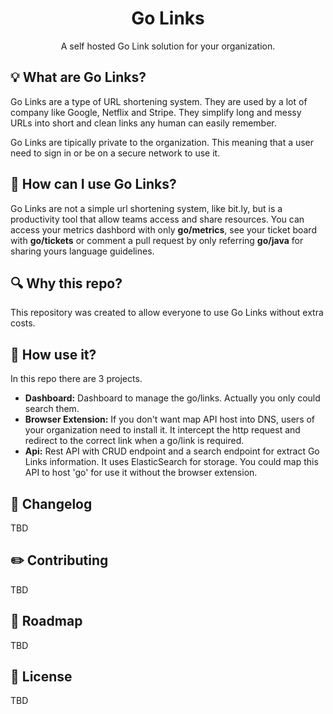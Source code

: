 <h1 align="center">Go Links</h1>
<p align="center">A self hosted Go Link solution for your organization.</p>

<!-- Build and deploy error/success -->

## :bulb: What are Go Links?
Go Links are a type of URL shortening system. They are used by a lot of company like Google, Netflix and Stripe. They simplify long and messy URLs into short and clean links any human can easily remember.

Go Links are tipically private to the organization. This meaning that a user need to sign in or be on a secure network to use it.

## :milky_way: How can I use Go Links?
Go Links are not a simple url shortening system, like bit.ly, but is a productivity tool that allow teams access and share resources.
You can access your metrics dashbord with only <b>go/metrics</b>, see your ticket board with <b>go/tickets</b> or comment a pull request by only referring <b>go/java</b> for sharing yours language guidelines.

## :mag: Why this repo? 
This repository was created to allow everyone to use Go Links without extra costs.

## :notebook_with_decorative_cover: How use it?
In this repo there are 3 projects.
- **Dashboard:** Dashboard to manage the go/links. Actually you only could search them.
- **Browser Extension:** If you don't want map API host into DNS, users of your organization need to install it. It intercept the http request and redirect to the correct link when a go/link is required.
- **Api:** Rest API with CRUD endpoint and a search endpoint for extract Go Links information. It uses ElasticSearch for storage. You could map this API to host 'go' for use it without the browser extension.

## :memo: Changelog

TBD


## :pencil2: Contributing

TBD

## :calendar: Roadmap

TBD

## :page_with_curl: License

TBD
